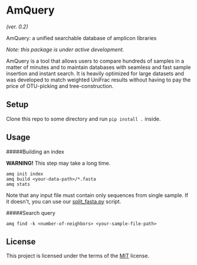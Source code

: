 # AmQuery
_(ver. 0.2)_

AmQuery: a unified searchable database of amplicon libraries

*Note: this package is under active development.*

AmQuery is a tool that allows users to compare hundreds of samples in a matter of minutes and to maintain databases with seamless and fast sample insertion and instant search. It is heavily optimized for large datasets and was developed to match weighted UniFrac results without having to pay the price of OTU-picking and tree-construction.


## Setup
Clone this repo to some directory and run `pip install .` inside.

## Usage

#####Building an index

**WARNING!** This step may take a long time.

```
amq init index
amq build <your-data-path>/*.fasta
amq stats
```
Note that any input file must contain only sequences from single sample. If it doesn't, you can use our [split_fasta.py](https://github.com/nromashchenko/amquery/blob/master/amquery/tools/split_fasta.py) script.

#####Search query
```
amq find -k <number-of-neighbors> <your-sample-file-path>
```

## License
This project is licensed under the terms of the [MIT](https://github.com/nromashchenko/amquery/blob/develop/LICENSE.txt) license.
